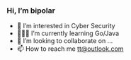 ### Hi, I’m bipolar 

- 👀 I’m interested in Cyber Security
- 🧑🏻‍💻 I’m currently learning Go/Java
- 💞️ I’m looking to collaborate on ...
- 📫 How to reach me tt@outlook.com

<!---
bipol4r/bipol4r is a ✨ special ✨ repository because its `README.md` (this file) appears on your GitHub profile.
You can click the Preview link to take a look at your changes.
--->
